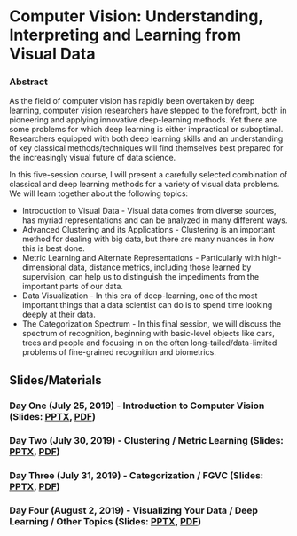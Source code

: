 # Computer Vision: Understanding, Interpreting and Learning from Visual Data

### Abstract
As the field of computer vision has rapidly been overtaken by deep learning, computer vision researchers have stepped to the forefront, both in pioneering and applying innovative deep-learning methods.  Yet there are some problems for which deep learning is either impractical or suboptimal.  Researchers equipped with both deep learning skills and an understanding of key classical methods/techniques will find themselves best prepared for the increasingly visual future of data science.

In this five-session course, I will present a carefully selected combination of classical and deep learning methods for a variety of visual data problems.  We will learn together about the following topics:
* Introduction to Visual Data - Visual data comes from diverse sources, has myriad representations and can be analyzed in many different ways.
* Advanced Clustering and its Applications - Clustering is an important method for dealing with big data, but there are many nuances in how this is best done.
* Metric Learning and Alternate Representations - Particularly with high-dimensional data, distance metrics, including those learned by supervision, can help us to distinguish the impediments from the important parts of our data.
* Data Visualization - In this era of deep-learning, one of the most important things that a data scientist can do is to spend time looking deeply at their data.
* The Categorization Spectrum - In this final session, we will discuss the spectrum of recognition, beginning with basic-level objects like cars, trees and people and focusing in on the often long-tailed/data-limited problems of fine-grained recognition and biometrics.


## Slides/Materials

### Day One (July 25, 2019) - Introduction to Computer Vision (Slides: [PPTX](https://www.dropbox.com/s/01ox5526gqqeh52/20190725%20-%20DSI%20Seminar%20-%20Day%20One.pptx?dl=1), [PDF](DayOneSlides.pdf))

### Day Two (July 30, 2019) - Clustering / Metric Learning (Slides: [PPTX](https://www.dropbox.com/s/wspv8xj79qqiz8b/20190730%20-%20DSI%20Seminar%20-%20Day%20Two.pptx?dl=1), [PDF](DayTwoSlides.pdf))

### Day Three (July 31, 2019) - Categorization / FGVC (Slides: [PPTX](https://www.dropbox.com/s/21truozrfgi5bm0/20190731%20-%20DSI%20Seminar%20-%20Day%20Three.pptx?dl=1), [PDF](DayThreeSlides.pdf))

### Day Four (August 2, 2019) - Visualizing Your Data / Deep Learning / Other Topics (Slides: [PPTX](https://www.dropbox.com/s/f5gm6vleohuunee/20190802%20-%20DSI%20Seminar%20-%20Day%20Four.pptx?dl=01), [PDF](DayFourSlides.pdf))


